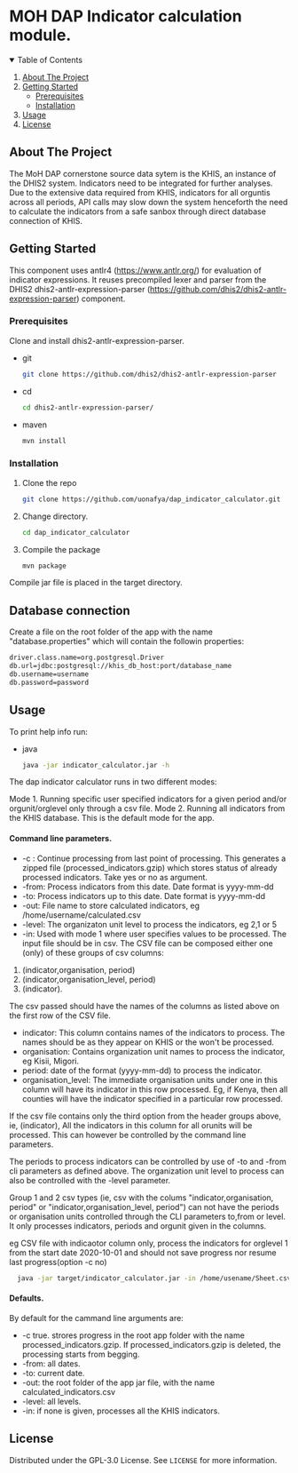# MOH DAP Indicator calculation module.

<!-- TABLE OF CONTENTS -->
<details open="open">
  <summary>Table of Contents</summary>
  <ol>
    <li>
      <a href="#about-the-project">About The Project</a>
    </li>
    <li>
      <a href="#getting-started">Getting Started</a>
      <ul>
        <li><a href="#prerequisites">Prerequisites</a></li>
        <li><a href="#installation">Installation</a></li>
      </ul>
    </li>
    <li><a href="#usage">Usage</a></li>
    <li><a href="#license">License</a></li>
  </ol>
</details>


<!-- ABOUT THE PROJECT -->
## About The Project

The MoH DAP cornerstone source data sytem is the KHIS, an instance of the DHIS2 system. Indicators need to be integrated for further analyses.
Due to the extensive data required from KHIS, indicators for all orguntis across all periods, API calls may slow down the system henceforth the need to calculate
the indicators from a safe sanbox through direct database connection of KHIS.


<!-- GETTING STARTED -->
## Getting Started

This component uses antlr4 (https://www.antlr.org/) for evaluation of indicator expressions. It reuses precompiled lexer and parser from the
DHIS2 dhis2-antlr-expression-parser (https://github.com/dhis2/dhis2-antlr-expression-parser) component. 

### Prerequisites

Clone and install dhis2-antlr-expression-parser.

* git
  ```sh
  git clone https://github.com/dhis2/dhis2-antlr-expression-parser
  ```

* cd
  ```sh
  cd dhis2-antlr-expression-parser/
  ```

* maven
  ```sh
  mvn install
  ```

### Installation

1. Clone the repo
   ```sh
   git clone https://github.com/uonafya/dap_indicator_calculator.git
   ```
2. Change directory.
   ```sh
   cd dap_indicator_calculator
   ```
3. Compile the package
   ```sh
   mvn package
   ```
Compile jar file is placed in the target directory.   

## Database connection

Create a file on the root folder of the app with the name "database.properties" which will contain the followin properties:

  ```sh
  driver.class.name=org.postgresql.Driver
  db.url=jdbc:postgresql://khis_db_host:port/database_name
  db.username=username
  db.password=password
  ```

## Usage

To print help info run:

* java
  ```sh
  java -jar indicator_calculator.jar -h
  ```

The dap indicator calculator runs in two different modes:

Mode 1. Running specific user specified indicators for a given period and/or orgunit/orglevel only through a csv file.
Mode 2. Running all indicators from the KHIS database. This is the default mode for the app.

#### Command line parameters.
* -c : Continue processing from last point of processing. This generates a zipped file (processed_indicators.gzip) which stores status of already processed indicators. Take yes or no as argument.
* -from: Process indicators from this date. Date format is yyyy-mm-dd
* -to: Process indicators up to this date. Date format is yyyy-mm-dd
* -out: File name to store calculated indicators, eg /home/username/calculated.csv
* -level: The organizaton unit level to process the indicators, eg 2,1 or 5
* -in: Used with mode 1 where user specifies values to be processed. The input file should be in csv. The CSV file can be composed either one (only) of these groups of csv columns:
 
 1. (indicator,organisation, period) 
 2. (indicator,organisation_level, period) 
 3. (indicator). 
 
 The csv passed should have the names of the columns as listed above on the first row of the CSV file.
 
 - indicator: This column contains names of the indicators to process. The names should be as they appear on KHIS or the won't be processed.
 - organisation: Contains organization unit names to process the indicator, eg Kisii, Migori.
 - period: date of the format (yyyy-mm-dd) to process the indicator.
 - organisation_level: The immediate organisation units under one in this column will have its indicator in this row processed. Eg, if Kenya, then all counties will have the indicator specified in a particular row processed.
 
 If the csv file contains only the third option from the header groups above, ie, (indicator), All the indicators in this column for all orunits will be processed. This can however be controlled by the command line parameters.
 
 The periods to process indicators can be controlled by use of -to and -from cli parameters as defined above. The organization unit level to process can also be controlled
 with the -level parameter.
 
 Group 1 and 2 csv types (ie, csv with the colums "indicator,organisation, period" or "indicator,organisation_level, period") can not have the periods or organisation units controlled
 through the CLI parameters to,from or level. It only processes indicators, periods and orgunit given in the columns.

eg CSV file with indicaotor column only, process the indicators for orglevel 1 from the start date 2020-10-01 and should not save progress nor resume last progress(option -c no)
 ```sh
   java -jar target/indicator_calculator.jar -in /home/usename/Sheet.csv -c no -from 2020-10-01 -level 1
   ```

#### Defaults.
By default for the cammand line arguments are:
* -c true. strores progress in the root app folder with the name processed_indicators.gzip. If processed_indicators.gzip is deleted, the processing starts from begging.
* -from: all dates.
* -to: current date.
* -out: the root folder of the app jar file, with the name calculated_indicators.csv
* -level: all levels.
* -in: if none is given, processes all the KHIS indicators.


<!-- LICENSE -->
## License

Distributed under the GPL-3.0 License. See `LICENSE` for more information.
